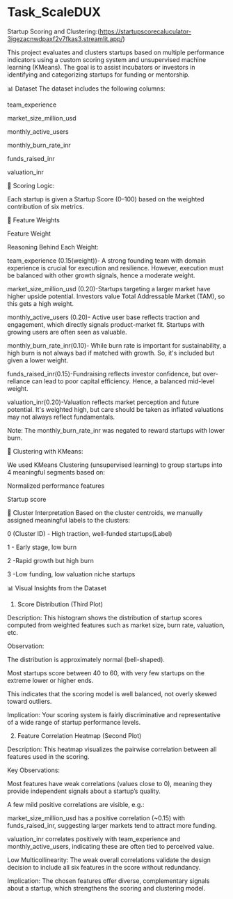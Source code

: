 # Task_ScaleDUX
Startup Scoring and Clustering:(https://startupscorecaluculator-3igezacnwdpaxf2v7fkas3.streamlit.app/)

This project evaluates and clusters startups based on multiple performance indicators using a custom scoring system and unsupervised machine learning (KMeans). The goal is to assist incubators or investors in identifying and categorizing startups for funding or mentorship.

📊 Dataset
The dataset includes the following columns:

team_experience

market_size_million_usd

monthly_active_users

monthly_burn_rate_inr

funds_raised_inr

valuation_inr

🧮 Scoring Logic:

Each startup is given a Startup Score (0–100) based on the weighted contribution of six metrics.

🔢 Feature Weights

Feature	Weight

Reasoning Behind Each Weight:

team_experience	(0.15(weight))- A strong founding team with domain experience is crucial for execution and resilience. However, execution must be balanced with other growth signals, hence a moderate weight.

market_size_million_usd	(0.20)-Startups targeting a larger market have higher upside potential. Investors value Total Addressable Market (TAM), so this gets a high weight.

monthly_active_users	(0.20)-	Active user base reflects traction and engagement, which directly signals product-market fit. Startups with growing users are often seen as valuable.

monthly_burn_rate_inr(0.10)-	While burn rate is important for sustainability, a high burn is not always bad if matched with growth. So, it's included but given a lower weight.

funds_raised_inr(0.15)-Fundraising reflects investor confidence, but over-reliance can lead to poor capital efficiency. Hence, a balanced mid-level weight.

valuation_inr(0.20)-Valuation reflects market perception and future potential. It's weighted high, but care should be taken as inflated valuations may not always reflect fundamentals.

Note: The monthly_burn_rate_inr was negated to reward startups with lower burn.

🤖 Clustering with KMeans:

We used KMeans Clustering (unsupervised learning) to group startups into 4 meaningful segments based on:

Normalized performance features

Startup score


🧠 Cluster Interpretation
Based on the cluster centroids, we manually assigned meaningful labels to the clusters:


0	(Cluster ID) - High traction, well-funded startups(Label)

1 -	Early stage, low burn

2	-Rapid growth but high burn

3	-Low funding, low valuation niche startups

📊 Visual Insights from the Dataset
1. Score Distribution (Third  Plot)

Description: This histogram shows the distribution of startup scores computed from weighted features such as market size, burn rate, valuation, etc.

Observation:

The distribution is approximately normal (bell-shaped).

Most startups score between 40 to 60, with very few startups on the extreme lower or higher ends.

This indicates that the scoring model is well balanced, not overly skewed toward outliers.

Implication: Your scoring system is fairly discriminative and representative of a wide range of startup performance levels.


2. Feature Correlation Heatmap (Second Plot)

Description: This heatmap visualizes the pairwise correlation between all features used in the scoring.

Key Observations:

Most features have weak correlations (values close to 0), meaning they provide independent signals about a startup’s quality.

A few mild positive correlations are visible, e.g.:

market_size_million_usd has a positive correlation (~0.15) with funds_raised_inr, suggesting larger markets tend to attract more funding.

valuation_inr correlates positively with team_experience and monthly_active_users, indicating these are often tied to perceived value.

Low Multicollinearity: The weak overall correlations validate the design decision to include all six features in the score without redundancy.

Implication: The chosen features offer diverse, complementary signals about a startup, which strengthens the scoring and clustering model.

